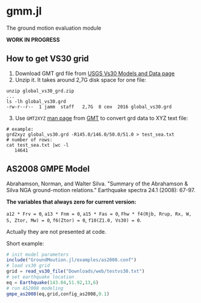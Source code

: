 # gmm.jl
The ground motion evaluation module

**WORK IN PROGRESS**

## How to get VS30 grid

1. Download GMT grd file from [USGS Vs30 Models and Data page](https://earthquake.usgs.gov/data/vs30/)
2. Unzip it. It takes around 2,7G disk space for one file: 
```
unzip global_vs30_grd.zip
...
ls -lh global_vs30.grd
-rw-r--r--  1 jamm  staff   2,7G  8 сен  2016 global_vs30.grd
```
3. Use `GMT2XYZ` [man page](https://www.soest.hawaii.edu/gmt/gmt/html/man/grd2xyz.html) from [GMT](https://www.soest.hawaii.edu/gmt/) to convert grd data to XYZ text file:
```
# example:
grd2xyz global_vs30.grd -R145.0/146.0/50.0/51.0 > test_sea.txt
# number of rows:
cat test_sea.txt |wc -l
   14641
```

## AS2008 GMPE Model

Abrahamson, Norman, and Walter Silva. "Summary of the Abrahamson & Silva NGA ground-motion relations." Earthquake spectra 24.1 (2008): 67-97.

**The variables that always zero for current version:**

`a12 * Frv = 0`, `a13 * Fnm = 0`, `a15 * Fas = 0`, `Fhw * f4(Rjb, Rrup, Rx, W, S, Ztor, Mw) = 0`, `f6(Ztor) = 0`, `f10(Z1.0, Vs30) = 0`.

Actually they are not presented at code.

Short example:
```julia
# init model parameters
include("GroundMoution.jl/examples/as2008.conf")
# load vs30 grid
grid = read_vs30_file("Downloads/web/testvs30.txt")
# set earthquake location
eq = Earthquake(143.04,51.92,13,6)
# run AS2008 modeling
gmpe_as2008(eq,grid,config_as2008,0.1)
```
